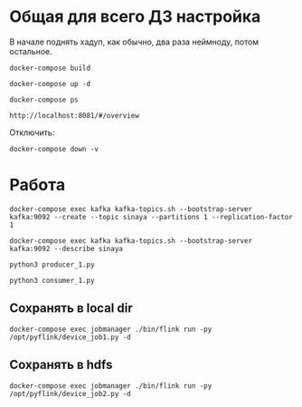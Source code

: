 # Общая для всего ДЗ настройка

В начале поднять хадуп, как обычно, два раза неймноду, потом остальное.

```commandline
docker-compose build
```

```commandline
docker-compose up -d
```

```commandline
docker-compose ps
```

```
http://localhost:8081/#/overview
```

Отключить:
```commandline
docker-compose down -v
```

# Работа

```commandline
docker-compose exec kafka kafka-topics.sh --bootstrap-server kafka:9092 --create --topic sinaya --partitions 1 --replication-factor 1
```

```commandline
docker-compose exec kafka kafka-topics.sh --bootstrap-server kafka:9092 --describe sinaya
```

```commandline
python3 producer_1.py
```

```commandline
python3 consumer_1.py
```

##  Cохранять в local dir
```commandline
docker-compose exec jobmanager ./bin/flink run -py /opt/pyflink/device_job1.py -d  
```

##  Cохранять в hdfs
```commandline
docker-compose exec jobmanager ./bin/flink run -py /opt/pyflink/device_job2.py -d  
```
